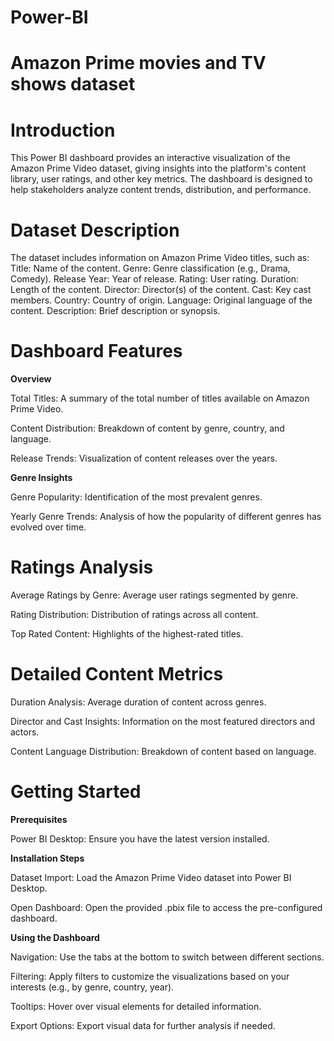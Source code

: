 # Power-BI
# Amazon Prime movies and TV shows dataset

# Introduction
This Power BI dashboard provides an interactive visualization of the Amazon Prime Video dataset, giving insights into the platform's content library, user ratings, and other key metrics. The dashboard is designed to help stakeholders analyze content trends, distribution, and performance.

# Dataset Description
The dataset includes information on Amazon Prime Video titles, such as:
Title: Name of the content.
Genre: Genre classification (e.g., Drama, Comedy).
Release Year: Year of release.
Rating: User rating.
Duration: Length of the content.
Director: Director(s) of the content.
Cast: Key cast members.
Country: Country of origin.
Language: Original language of the content.
Description: Brief description or synopsis.

# Dashboard Features

**Overview**

Total Titles: A summary of the total number of titles available on Amazon Prime Video.

Content Distribution: Breakdown of content by genre, country, and language.

Release Trends: Visualization of content releases over the years.

**Genre Insights**

Genre Popularity: 
Identification of the most prevalent genres.

Yearly Genre Trends: Analysis of how the popularity of different genres has evolved over time.

# Ratings Analysis
Average Ratings by Genre: Average user ratings segmented by genre.

Rating Distribution: Distribution of ratings across all content.

Top Rated Content: Highlights of the highest-rated titles.

# Detailed Content Metrics
Duration Analysis: Average duration of content across genres.

Director and Cast Insights: Information on the most featured directors and actors.

Content Language Distribution: Breakdown of content based on language.

# Getting Started

**Prerequisites**

Power BI Desktop: Ensure you have the latest version installed.

**Installation Steps**

Dataset Import: Load the Amazon Prime Video dataset into Power BI Desktop.

Open Dashboard: Open the provided .pbix file to access the pre-configured dashboard.

**Using the Dashboard**

Navigation: Use the tabs at the bottom to switch between different sections.

Filtering: Apply filters to customize the visualizations based on your interests (e.g., by genre, country, year).

Tooltips: Hover over visual elements for detailed information.

Export Options: Export visual data for further analysis if needed.
